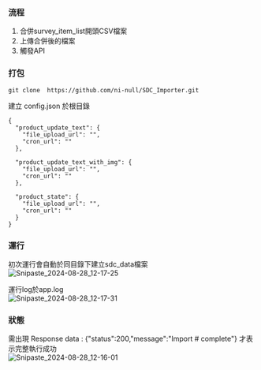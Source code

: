 ### 流程

1. 合併survey_item_list開頭CSV檔案
2. 上傳合併後的檔案
3. 觸發API


### 打包

```
git clone  https://github.com/ni-null/SDC_Importer.git 
```

建立 config.json 於根目錄
```
{
  "product_update_text": {
    "file_upload_url": "",
    "cron_url": ""
  },

  "product_update_text_with_img": {
    "file_upload_url": "",
    "cron_url": ""
  },

  "product_state": {
    "file_upload_url": "",
    "cron_url": ""
  }
}

```

### 運行
初次運行會自動於同目錄下建立sdc_data檔案  
![Snipaste_2024-08-28_12-17-25](https://github.com/user-attachments/assets/a69b3762-2ba7-4510-9f8a-df1a92b2665a)


運行log於app.log  
![Snipaste_2024-08-28_12-17-31](https://github.com/user-attachments/assets/8b873c45-3b86-47df-971c-fe3ddab42728)



### 狀態
需出現 Response data : {"status":200,"message":"Import # complete"} 才表示完整執行成功  
![Snipaste_2024-08-28_12-16-01](https://github.com/user-attachments/assets/8cbd7a97-e54b-4675-8cac-852c61af94f6)

